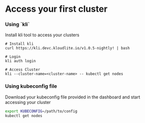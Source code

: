 # Access your first cluster

### Using \`kli\`

Install kli tool to access your clusters

```
# Install kli
curl https://kli.devc.kloudlite.io/v1.0.5-nightly! | bash

# Login
kli auth login

# Access Cluster
kli --cluster-name=<cluster-name> -- kubectl get nodes
```

### Using kubeconfig file

Download your kubeconfig file provided in the dashboard and start accessing your cluster

```bash
export KUBECONFIG=/path/to/config 
kubectl get nodes
```

